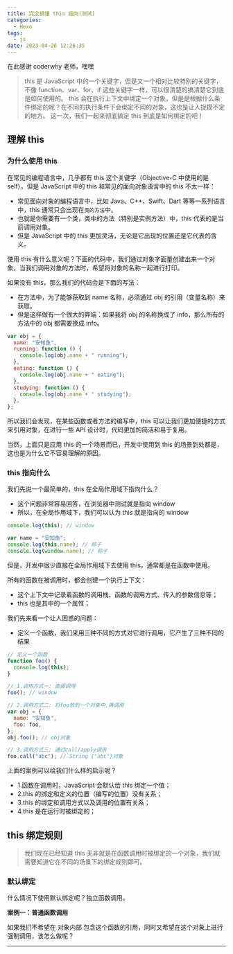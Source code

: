 ```yaml
---
title: 完全搞懂 this 指向(测试)
categories:
  - Hexo
tags:
  - js
date: 2023-04-26 12:26:35
---
```


在此感谢 coderwhy 老师，嘿嘿

> this 是 JavaScript 中的一个关键字，但是又一个相对比较特别的关键字，不像 function、var、for、if 这些关键字一样，可以很清楚的搞清楚它到底是如何使用的。
> this 会在执行上下文中绑定一个对象，但是是根据什么条件绑定的呢？在不同的执行条件下会绑定不同的对象，这也是让人捉摸不定的地方。
> 这一次，我们一起来彻底搞定 this 到底是如何绑定的吧！

## 理解 this

### 为什么使用 this

在常见的编程语言中，几乎都有 this 这个关键字（Objective-C 中使用的是 self），但是 JavaScript 中的 this 和常见的面向对象语言中的 this 不太一样：

- 常见面向对象的编程语言中，比如 Java、C++、Swift、Dart 等等一系列语言中，this 通常只会出现在`类的方法`中。
- 也就是你需要有一个类，类中的方法（特别是实例方法）中，this 代表的是当前调用对象。
- 但是 JavaScript 中的 this 更加灵活，无论是它出现的位置还是它代表的含义。

使用 this 有什么意义呢？下面的代码中，我们通过对象字面量创建出来一个对象，当我们调用对象的方法时，希望将对象的名称一起进行打印。

如果没有 this，那么我们的代码会是下面的写法：

- 在方法中，为了能够获取到 name 名称，必须通过 obj 的引用（变量名称）来获取。
- 但是这样做有一个很大的弊端：如果我将 obj 的名称换成了 info，那么所有的方法中的 obj 都需要换成 info。

```javaScript
var obj = {
  name: "安知鱼",
  running: function () {
    console.log(obj.name + " running");
  },
  eating: function () {
    console.log(obj.name + " eating");
  },
  studying: function () {
    console.log(obj.name + " studying");
  },
};
```

所以我们会发现，在某些函数或者方法的编写中，this 可以让我们更加便捷的方式来引用对象，在进行一些 API 设计时，代码更加的简洁和易于复用。

当然，上面只是应用 this 的一个场景而已，开发中使用到 this 的场景到处都是，这也是为什么它不容易理解的原因。

### this 指向什么

我们先说一个最简单的，this 在全局作用域下指向什么？

- 这个问题非常容易回答，在浏览器中测试就是指向 window
- 所以，在全局作用域下，我们可以认为 this 就是指向的 window

```javaScript
console.log(this); // window

var name = "安知鱼";
console.log(this.name); // 粽子
console.log(window.name); // 粽子
```

但是，开发中很少直接在全局作用域下去使用 this，通常都是在函数中使用。

所有的函数在被调用时，都会创建一个执行上下文：

- 这个上下文中记录着函数的调用栈、函数的调用方式、传入的参数信息等；
- this 也是其中的一个属性；

我们先来看一个让人困惑的问题：

- 定义一个函数，我们采用三种不同的方式对它进行调用，它产生了三种不同的结果

```javaScript
// 定义一个函数
function foo() {
  console.log(this);
}

// 1.调用方式一: 直接调用
foo(); // window

// 2.调用方式二: 将foo放到一个对象中,再调用
var obj = {
  name: "安知鱼",
  foo: foo,
};
obj.foo(); // obj对象

// 3.调用方式三: 通过call/apply调用
foo.call("abc"); // String {"abc"}对象
```

上面的案例可以给我们什么样的启示呢？

- 1.函数在调用时，JavaScript 会默认给 this 绑定一个值；
- 2.this 的绑定和定义的位置（编写的位置）没有关系；
- 3.this 的绑定和调用方式以及调用的位置有关系；
- 4.this 是在运行时被绑定的；

## this 绑定规则

> 我们现在已经知道 this 无非就是在函数调用时被绑定的一个对象，我们就需要知道它在不同的场景下的绑定规则即可。

### 默认绑定

什么情况下使用默认绑定呢？独立函数调用。

<strong>案例一：普通函数调用</strong>

如果我们不希望在 对象内部 包含这个函数的引用，同时又希望在这个对象上进行强制调用，该怎么做呢？

<hr/>
